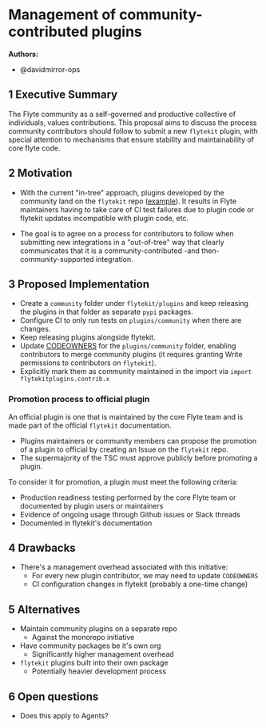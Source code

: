 # Management of community-contributed plugins

**Authors:**

- @davidmirror-ops


## 1 Executive Summary

The Flyte community as a self-governed and productive collective of individuals, values contributions. This proposal aims to discuss the process community contributors should follow to submit a new `flytekit` plugin, with special attention to mechanisms that ensure stability and maintainability of core flyte code.

## 2 Motivation

- With the current "in-tree" approach, plugins developed by the community land on the `flytekit` repo ([example](https://github.com/flyteorg/flytekit/pull/2537)). It results in Flyte maintainers having to take care of CI test failures due to plugin code or flytekit updates incompatible with plugin code, etc.

- The goal is to agree on a process for contributors to follow when submitting new integrations in a "out-of-tree" way that clearly communicates that it is a community-contributed -and then- community-supported integration.

## 3 Proposed Implementation

- Create a `community` folder under `flytekit/plugins` and keep releasing the plugins in that folder as separate `pypi` packages.
- Configure CI to only run tests on `plugins/community` when there are changes.
- Keep releasing plugins alongside flytekit.
- Update [CODEOWNERS](https://github.com/flyteorg/flytekit/blob/master/CODEOWNERS) for the `plugins/community` folder, enabling contributors to merge community plugins (it requires granting Write permissions to contributors on `flytekit`).
- Explicitly mark them as community maintained in the import via `import flytekitplugins.contrib.x`

### Promotion process to official plugin

An official plugin is one that is maintained by the core Flyte team and is made part of the official `flytekit` documentation.

- Plugins maintainers or community members can propose the promotion of a plugin to official by creating an Issue on the `flytekit` repo.
- The supermajority of the TSC must approve publicly before promoting a plugin.

To consider it for promotion, a plugin must meet the following criteria:

- Production readiness testing performed by the core Flyte team or documented by plugin users or maintainers
- Evidence of ongoing usage through Github issues or Slack threads
- Documented in flytekit's documentation


## 4 Drawbacks

- There's a management overhead associated with this initiative:
    - For every new plugin contributor, we may need to update `CODEOWNERS`
    - CI configuration changes in flytekit (probably a one-time change) 

## 5 Alternatives

- Maintain community plugins on a separate repo
    - Against the monorepo initiative
-  Have community packages be it's own org
    - Significantly higher management overhead
- `flytekit` plugins built into their own package
    -   Potentially heavier development process

## 6 Open questions

- Does this apply to Agents?


